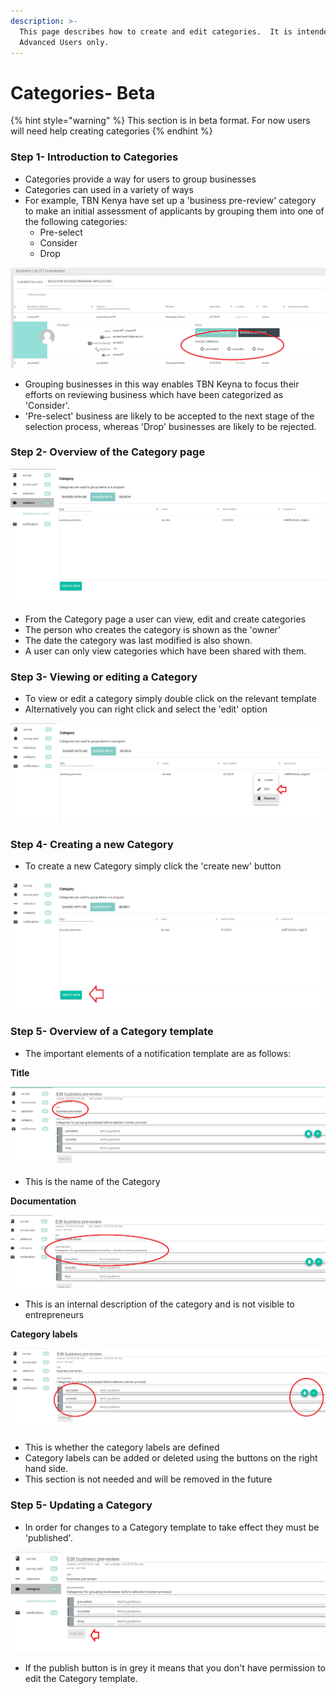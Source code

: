 ```yaml
---
description: >-
  This page describes how to create and edit categories.  It is intended for
  Advanced Users only.
---
```


# Categories- Beta

{% hint style="warning" %}
This section is in beta format.  For now users will need help creating categories
{% endhint %}

### Step 1- Introduction to Categories

* Categories provide a way for users to group businesses
* Categories can used in a variety of ways
* For example, TBN Kenya have set up a 'business pre-review' category to make an initial assessment of applicants by grouping them into one of the following categories:
  * Pre-select
  * Consider
  * Drop

![](../../../.gitbook/assets/image%20%2844%29.png)

* Grouping businesses in this way enables TBN Keyna to focus their efforts on reviewing business which have been categorized as 'Consider'.  
* 'Pre-select' business are likely to be accepted to the next stage of the selection process, whereas 'Drop' businesses are likely to be rejected. 

### Step 2- Overview of the Category page

![](../../../.gitbook/assets/image%20%2833%29.png)

* From the Category page a user can view, edit and create categories
* The person who creates the category is shown as the 'owner' 
* The date the category was last modified is also shown.
* A user can only view categories which have been shared with them.

### Step 3- Viewing or editing a Category

* To view or edit a category simply double click on the relevant template
* Alternatively you can right click and select the 'edit' option

![](../../../.gitbook/assets/image%20%2857%29.png)

### Step 4- Creating a new Category

* To create a new Category simply click the 'create new' button

![](../../../.gitbook/assets/image%20%2894%29.png)

### Step 5- Overview of a Category template

* The important elements of a notification template are as follows:

**Title** 

![](../../../.gitbook/assets/image%20%282%29.png)

* This is the name of the Category

**Documentation** 

![](../../../.gitbook/assets/image%20%2861%29.png)

* This is an internal description of the category and is not visible to entrepreneurs

**Category labels**

![](../../../.gitbook/assets/image%20%2866%29.png)

* This is whether the category labels are defined
* Category labels can be added or deleted using the buttons on the right hand side.
* This section is not needed and will be removed in the future

### Step 5- Updating a Category

* In order for changes to a Category template to take effect they must be 'published'.

![](../../../.gitbook/assets/image%20%2841%29.png)

* If the publish button is in grey it means that you don't have permission to edit the Category template.



